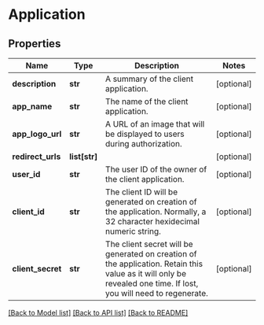 # Application

## Properties
Name | Type | Description | Notes
------------ | ------------- | ------------- | -------------
**description** | **str** | A summary of the client application. | [optional] 
**app_name** | **str** | The name of the client application. | [optional] 
**app_logo_url** | **str** | A URL of an image that will be displayed to users during authorization. | [optional] 
**redirect_urls** | **list[str]** |  | [optional] 
**user_id** | **str** | The user ID of the owner of the client application. | [optional] 
**client_id** | **str** | The client ID will be generated on creation of the application. Normally, a 32 character hexidecimal numeric string. | [optional] 
**client_secret** | **str** | The client secret will be generated on creation of the application. Retain this value as it will only be revealed one time. If lost, you will need to regenerate. | [optional] 

[[Back to Model list]](../README.md#documentation-for-models) [[Back to API list]](../README.md#documentation-for-api-endpoints) [[Back to README]](../README.md)


